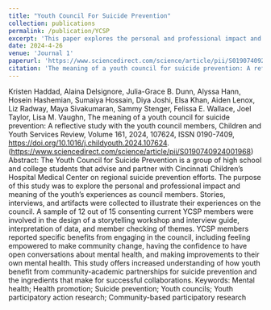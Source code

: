 ```yaml
---
title: "Youth Council For Suicide Prevention"
collection: publications
permalink: /publication/YCSP
excerpt: 'This paper explores the personal and professional impact and meaning of the youth’s experiences as council members'
date: 2024-4-26
venue: 'Journal 1'
paperurl: 'https://www.sciencedirect.com/science/article/pii/S0190740924001968'
citation: 'The meaning of a youth council for suicide prevention: A reflective study with the youth council members, Children and Youth Services Review, Volume 161, 2024, 107624, ISSN 0190-7409, https://doi.org/10.1016/j.childyouth.2024.107624.(https://www.sciencedirect.com/science/article/pii/S0190740924001968)'
---
```


Kristen Haddad, Alaina Delsignore, Julia-Grace B. Dunn, Alyssa Hann, Hosein Hashemian, Sumaiya Hossain, Diya Joshi, Elsa Khan, Aiden Lenox, Liz Radway, Maya Sivakumaran, Sammy Stenger, Felissa E. Wallace, Joel Taylor, Lisa M. Vaughn,
The meaning of a youth council for suicide prevention: A reflective study with the youth council members,
Children and Youth Services Review,
Volume 161,
2024,
107624,
ISSN 0190-7409,
https://doi.org/10.1016/j.childyouth.2024.107624.
(https://www.sciencedirect.com/science/article/pii/S0190740924001968)
Abstract: The Youth Council for Suicide Prevention is a group of high school and college students that advise and partner with Cincinnati Children’s Hospital Medical Center on regional suicide prevention efforts. The purpose of this study was to explore the personal and professional impact and meaning of the youth’s experiences as council members. Stories, interviews, and artifacts were collected to illustrate their experiences on the council. A sample of 12 out of 15 consenting current YCSP members were involved in the design of a storytelling workshop and interview guide, interpretation of data, and member checking of themes. YCSP members reported specific benefits from engaging in the council, including feeling empowered to make community change, having the confidence to have open conversations about mental health, and making improvements to their own mental health. This study offers increased understanding of how youth benefit from community-academic partnerships for suicide prevention and the ingredients that make for successful collaborations.
Keywords: Mental health; Health promotion; Suicide prevention; Youth councils; Youth participatory action research; Community-based participatory research
